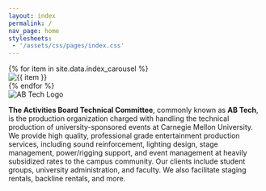 ```yaml
---
layout: index
permalink: /
nav_page: home
stylesheets:
 - '/assets/css/pages/index.css'
---
```



<div id="bg-carousel" class="carousel slide carousel-fade w-100 h-100" data-bs-touch="false" data-bs-ride="carousel" data-bs-interval="5000">
  <div class="carousel-inner w-100 h-100">
    {% for item in site.data.index_carousel %}
    <div class="carousel-item{% if forloop.first %} active{% endif %} w-100 h-100">
      <img src="{{  item | prepend: '/assets/img/carousel/' | append: '.jpg' | realtive_url }}" class="d-block w-100 h-100" alt="{{ item }}">
    </div>
    {% endfor %}
  </div>
</div>
<div id="bg-carousel-gradient" class="d-block w-100 h-100"></div>

<div class="row justify-content-center align-items-center align-items-sm-center h-75">
  <img src="{{ '/assets/img/abtech_flybynight_white.svg' | relative_url }}" class="img-fluid d-none d-sm-block col-6 col-xl-4 text-center logo-red-shadow logo-fade-in" alt="AB Tech Logo" />
</div>
<div class="row justify-content-center align-items-center align-items-sm-center h-25">
  <p class="col-sm-10 col-11 text-white text-center m-30"><strong>The Activities Board Technical Committee</strong>, commonly known as <strong class="text-nowrap">AB Tech</strong>, is the production organization charged with handling the technical production of university-sponsored events at Carnegie Mellon University. We provide high quality, professional grade entertainment production services, including sound reinforcement, lighting design, stage management, power/rigging support, and event management at heavily subsidized rates to the campus community. Our clients include student groups, university administration, and faculty. We also facilitate staging rentals, backline rentals, and more.</p>
